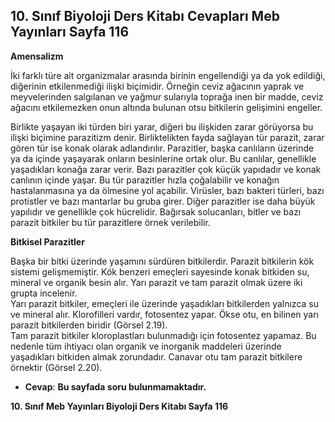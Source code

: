 ## 10. Sınıf Biyoloji Ders Kitabı Cevapları Meb Yayınları Sayfa 116

**Amensalizm**

İki farklı türe ait organizmalar arasında birinin engellendiği ya da yok edildiği, diğerinin etkilenmediği ilişki biçimidir. Örneğin ceviz ağacının yaprak ve meyvelerinden salgılanan ve yağmur sularıyla toprağa inen bir madde, ceviz ağacını etkilemezken onun altında bulunan otsu bitkilerin gelişimini engeller.

Birlikte yaşayan iki türden biri yarar, diğeri bu ilişkiden zarar görüyorsa bu ilişki biçimine parazitizm denir. Birliktelikten fayda sağlayan tür parazit, zarar gören tür ise konak olarak adlandırılır. Parazitler, başka canlıların üzerinde ya da içinde yaşayarak onların besinlerine ortak olur. Bu canlılar, genellikle yaşadıkları konağa zarar verir. Bazı parazitler çok küçük yapıdadır ve konak canlının içinde yaşar. Bu tür parazitler hızla çoğalabilir ve konağın hastalanmasına ya da ölmesine yol açabilir. Virüsler, bazı bakteri türleri, bazı protistler ve bazı mantarlar bu gruba girer. Diğer parazitler ise daha büyük yapılıdır ve genellikle çok hücrelidir. Bağırsak solucanları, bitler ve bazı parazit bitkiler bu tür parazitlere örnek verilebilir.

**Bitkisel Parazitler**

Başka bir bitki üzerinde yaşamını sürdüren bitkilerdir. Parazit bitkilerin kök sistemi gelişmemiştir. Kök benzeri emeçleri sayesinde konak bitkiden su, mineral ve organik besin alır. Yarı parazit ve tam parazit olmak üzere iki grupta incelenir.  
 Yarı parazit bitkiler, emeçleri ile üzerinde yaşadıkları bitkilerden yalnızca su ve mineral alır. Klorofilleri vardır, fotosentez yapar. Ökse otu, en bilinen yarı parazit bitkilerden biridir (Görsel 2.19).  
 Tam parazit bitkiler kloroplastları bulunmadığı için fotosentez yapamaz. Bu nedenle tüm ihtiyacı olan organik ve inorganik maddeleri üzerinde yaşadıkları bitkiden almak zorundadır. Canavar otu tam parazit bitkilere örnektir (Görsel 2.20).

* **Cevap**: **Bu sayfada soru bulunmamaktadır.**

**10. Sınıf Meb Yayınları Biyoloji Ders Kitabı Sayfa 116**